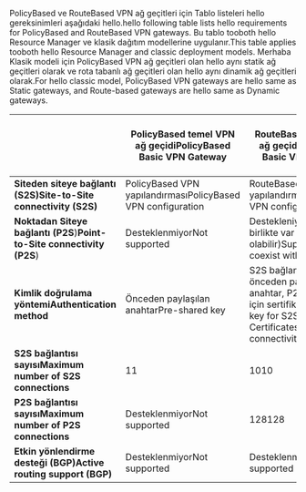 <span data-ttu-id="7b069-101">PolicyBased ve RouteBased VPN ağ geçitleri için Tablo listeleri hello gereksinimleri aşağıdaki hello.</span><span class="sxs-lookup"><span data-stu-id="7b069-101">hello following table lists hello requirements for PolicyBased and RouteBased VPN gateways.</span></span> <span data-ttu-id="7b069-102">Bu tablo tooboth hello Resource Manager ve klasik dağıtım modellerine uygulanır.</span><span class="sxs-lookup"><span data-stu-id="7b069-102">This table applies tooboth hello Resource Manager and classic deployment models.</span></span> <span data-ttu-id="7b069-103">Merhaba Klasik modeli için PolicyBased VPN ağ geçitleri olan hello aynı statik ağ geçitleri olarak ve rota tabanlı ağ geçitleri olan hello aynı dinamik ağ geçitleri olarak.</span><span class="sxs-lookup"><span data-stu-id="7b069-103">For hello classic model, PolicyBased VPN gateways are hello same as Static gateways, and Route-based gateways are hello same as Dynamic gateways.</span></span>

|  | <span data-ttu-id="7b069-104">**PolicyBased temel VPN ağ geçidi**</span><span class="sxs-lookup"><span data-stu-id="7b069-104">**PolicyBased Basic VPN Gateway**</span></span> | <span data-ttu-id="7b069-105">**RouteBased temel VPN ağ geçidi**</span><span class="sxs-lookup"><span data-stu-id="7b069-105">**RouteBased Basic VPN Gateway**</span></span> | <span data-ttu-id="7b069-106">**RouteBased standart VPN ağ geçidi**</span><span class="sxs-lookup"><span data-stu-id="7b069-106">**RouteBased Standard VPN Gateway**</span></span> | <span data-ttu-id="7b069-107">**RouteBased yüksek performanslı VPN Gateway**</span><span class="sxs-lookup"><span data-stu-id="7b069-107">**RouteBased High Performance VPN Gateway**</span></span> |
| --- | --- | --- | --- | --- |
| <span data-ttu-id="7b069-108">**Siteden siteye bağlantı (S2S)**</span><span class="sxs-lookup"><span data-stu-id="7b069-108">**Site-to-Site connectivity   (S2S)**</span></span> |<span data-ttu-id="7b069-109">PolicyBased VPN yapılandırması</span><span class="sxs-lookup"><span data-stu-id="7b069-109">PolicyBased VPN configuration</span></span> |<span data-ttu-id="7b069-110">RouteBased VPN yapılandırması</span><span class="sxs-lookup"><span data-stu-id="7b069-110">RouteBased VPN configuration</span></span> |<span data-ttu-id="7b069-111">RouteBased VPN yapılandırması</span><span class="sxs-lookup"><span data-stu-id="7b069-111">RouteBased VPN configuration</span></span> |<span data-ttu-id="7b069-112">RouteBased VPN yapılandırması</span><span class="sxs-lookup"><span data-stu-id="7b069-112">RouteBased VPN configuration</span></span> |
| <span data-ttu-id="7b069-113">**Noktadan Siteye bağlantı (P2S**)</span><span class="sxs-lookup"><span data-stu-id="7b069-113">**Point-to-Site connectivity (P2S**)</span></span> |<span data-ttu-id="7b069-114">Desteklenmiyor</span><span class="sxs-lookup"><span data-stu-id="7b069-114">Not supported</span></span> |<span data-ttu-id="7b069-115">Destekleniyor (S2S ile birlikte var olabilir)</span><span class="sxs-lookup"><span data-stu-id="7b069-115">Supported (Can coexist with S2S)</span></span> |<span data-ttu-id="7b069-116">Destekleniyor (S2S ile birlikte var olabilir)</span><span class="sxs-lookup"><span data-stu-id="7b069-116">Supported (Can coexist with S2S)</span></span> |<span data-ttu-id="7b069-117">Destekleniyor (S2S ile birlikte var olabilir)</span><span class="sxs-lookup"><span data-stu-id="7b069-117">Supported (Can coexist with S2S)</span></span> |
| <span data-ttu-id="7b069-118">**Kimlik doğrulama yöntemi**</span><span class="sxs-lookup"><span data-stu-id="7b069-118">**Authentication method**</span></span> |<span data-ttu-id="7b069-119">Önceden paylaşılan anahtar</span><span class="sxs-lookup"><span data-stu-id="7b069-119">Pre-shared key</span></span> |<span data-ttu-id="7b069-120">S2S bağlantısı için önceden paylaşılan anahtar, P2S bağlantısı için sertifikalar</span><span class="sxs-lookup"><span data-stu-id="7b069-120">Pre-shared key for S2S connectivity, Certificates for P2S connectivity</span></span> |<span data-ttu-id="7b069-121">S2S bağlantısı için önceden paylaşılan anahtar, P2S bağlantısı için sertifikalar</span><span class="sxs-lookup"><span data-stu-id="7b069-121">Pre-shared key for S2S connectivity, Certificates for P2S connectivity</span></span> |<span data-ttu-id="7b069-122">S2S bağlantısı için önceden paylaşılan anahtar, P2S bağlantısı için sertifikalar</span><span class="sxs-lookup"><span data-stu-id="7b069-122">Pre-shared key for S2S connectivity, Certificates for P2S connectivity</span></span> |
| <span data-ttu-id="7b069-123">**S2S bağlantısı sayısı**</span><span class="sxs-lookup"><span data-stu-id="7b069-123">**Maximum number of S2S connections**</span></span> |<span data-ttu-id="7b069-124">1</span><span class="sxs-lookup"><span data-stu-id="7b069-124">1</span></span> |<span data-ttu-id="7b069-125">10</span><span class="sxs-lookup"><span data-stu-id="7b069-125">10</span></span> |<span data-ttu-id="7b069-126">10</span><span class="sxs-lookup"><span data-stu-id="7b069-126">10</span></span> |<span data-ttu-id="7b069-127">30</span><span class="sxs-lookup"><span data-stu-id="7b069-127">30</span></span> |
| <span data-ttu-id="7b069-128">**P2S bağlantısı sayısı**</span><span class="sxs-lookup"><span data-stu-id="7b069-128">**Maximum number of P2S connections**</span></span> |<span data-ttu-id="7b069-129">Desteklenmiyor</span><span class="sxs-lookup"><span data-stu-id="7b069-129">Not supported</span></span> |<span data-ttu-id="7b069-130">128</span><span class="sxs-lookup"><span data-stu-id="7b069-130">128</span></span> |<span data-ttu-id="7b069-131">128</span><span class="sxs-lookup"><span data-stu-id="7b069-131">128</span></span> |<span data-ttu-id="7b069-132">128</span><span class="sxs-lookup"><span data-stu-id="7b069-132">128</span></span> |
| <span data-ttu-id="7b069-133">**Etkin yönlendirme desteği (BGP)**</span><span class="sxs-lookup"><span data-stu-id="7b069-133">**Active routing support (BGP)**</span></span> |<span data-ttu-id="7b069-134">Desteklenmiyor</span><span class="sxs-lookup"><span data-stu-id="7b069-134">Not supported</span></span> |<span data-ttu-id="7b069-135">Desteklenmiyor</span><span class="sxs-lookup"><span data-stu-id="7b069-135">Not supported</span></span> |<span data-ttu-id="7b069-136">Destekleniyor</span><span class="sxs-lookup"><span data-stu-id="7b069-136">Supported</span></span> |<span data-ttu-id="7b069-137">Destekleniyor</span><span class="sxs-lookup"><span data-stu-id="7b069-137">Supported</span></span> |

